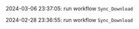 2024-03-06 23:37:05: run workflow `Sync_Download` 

2024-02-28 23:36:55: run workflow `Sync_Download` 


